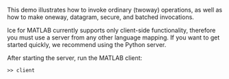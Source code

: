 This demo illustrates how to invoke ordinary (twoway) operations, as
well as how to make oneway, datagram, secure, and batched invocations.

Ice for MATLAB currently supports only client-side functionality, therefore
you must use a server from any other language mapping. If you want to get
started quickly, we recommend using the Python server.

After starting the server, run the MATLAB client:

```
>> client
```
